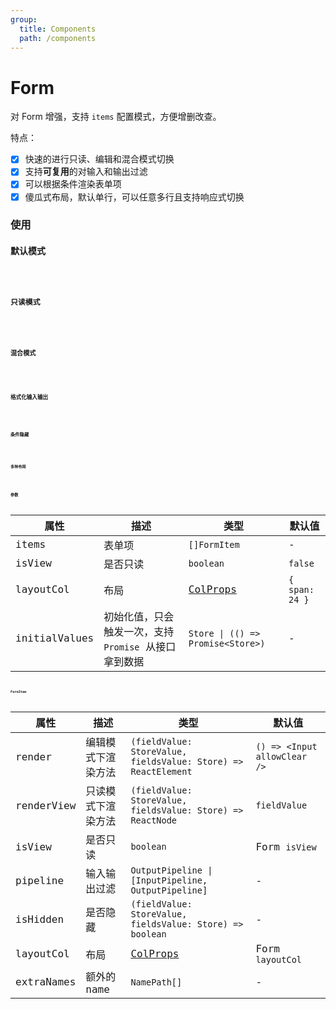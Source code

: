 ```yaml
---
group:
  title: Components
  path: /components
---
```


# Form

对 Form 增强，支持 `items` 配置模式，方便增删改查。

特点：

- [x] 快速的进行只读、编辑和混合模式切换
- [x] 支持**可复用**的对输入和输出过滤
- [x] 可以根据条件渲染表单项
- [x] 傻瓜式布局，默认单行，可以任意多行且支持响应式切换

### 使用

#### 默认模式

<code src="./demo/base.tsx" />

#### 只读模式

<code src="./demo/viewDemo.tsx" />

#### 混合模式

<code src="./demo/multipleModeDemo.tsx" />

#### 格式化输入输出

<code src="./demo/pipeline.tsx" />

#### 条件隐藏

<code src="./demo/isHidden.tsx" />

#### 多种布局

<code src="./demo/layoutCol.tsx" />

### 参数

| 属性          | 描述                                                  | 类型                                                | 默认值         |
| ------------- | ----------------------------------------------------- | --------------------------------------------------- | -------------- |
| items         | 表单项                                                | `[]FormItem`                                        | -              |
| isView        | 是否只读                                              | `boolean`                                           | `false`        |
| layoutCol     | 布局                                                  | [ColProps](https://ant.design/components/grid/#Col) | `{ span: 24 }` |
| initialValues | 初始化值，只会触发一次，支持 `Promise` 从接口拿到数据 | `Store \| (() => Promise<Store>)`                   | -              |

#### FormItem

| 属性       | 描述               | 类型                                                           | 默认值                       |
| ---------- | ------------------ | -------------------------------------------------------------- | ---------------------------- |
| render     | 编辑模式下渲染方法 | `(fieldValue: StoreValue, fieldsValue: Store) => ReactElement` | `() => <Input allowClear />` |
| renderView | 只读模式下渲染方法 | `(fieldValue: StoreValue, fieldsValue: Store) => ReactNode`    | `fieldValue`                 |
| isView     | 是否只读           | `boolean`                                                      | Form `isView`                |
| pipeline   | 输入输出过滤       | `OutputPipeline \| [InputPipeline, OutputPipeline]`            | -                            |
| isHidden   | 是否隐藏           | `(fieldValue: StoreValue, fieldsValue: Store) => boolean`      | -                            |
| layoutCol  | 布局               | [ColProps](https://ant.design/components/grid/#Col)            | Form `layoutCol`             |
| extraNames | 额外的 name        | `NamePath[]`                                                   | -                            |

